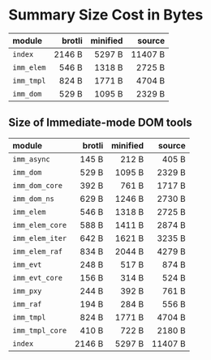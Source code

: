 # Summary Size Cost in Bytes

| module          |   brotli | minified |   source |
|:----------------|---------:|---------:|---------:|
| `index`         |   2146 B |   5297 B |  11407 B |
| `imm_elem`      |    546 B |   1318 B |   2725 B |
| `imm_tmpl`      |    824 B |   1771 B |   4704 B |
| `imm_dom`       |    529 B |   1095 B |   2329 B |


## Size of Immediate-mode DOM tools

| module          |   brotli | minified |   source |
|:----------------|---------:|---------:|---------:|
| `imm_async`     |    145 B |    212 B |    405 B |
| `imm_dom`       |    529 B |   1095 B |   2329 B |
| `imm_dom_core`  |    392 B |    761 B |   1717 B |
| `imm_dom_ns`    |    629 B |   1246 B |   2730 B |
| `imm_elem`      |    546 B |   1318 B |   2725 B |
| `imm_elem_core` |    588 B |   1411 B |   2874 B |
| `imm_elem_iter` |    642 B |   1621 B |   3235 B |
| `imm_elem_raf`  |    834 B |   2044 B |   4279 B |
| `imm_evt`       |    248 B |    517 B |    874 B |
| `imm_evt_core`  |    156 B |    314 B |    524 B |
| `imm_pxy`       |    244 B |    392 B |    761 B |
| `imm_raf`       |    194 B |    284 B |    556 B |
| `imm_tmpl`      |    824 B |   1771 B |   4704 B |
| `imm_tmpl_core` |    410 B |    722 B |   2180 B |
| `index`         |   2146 B |   5297 B |  11407 B |


